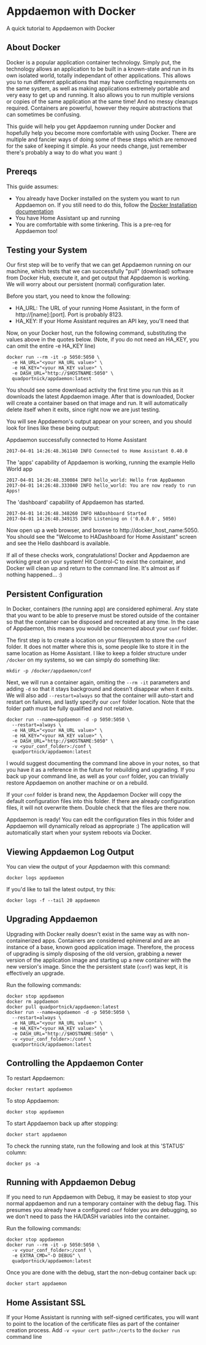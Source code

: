 # Appdaemon with Docker
A quick tutorial to Appdaemon with Docker

## About Docker
Docker is a popular application container technology. Simply put, the technology allows an application to be built in a known-state and run in its own isolated world, totally independant of other applications. This allows you to run different applications that may have conflicting requirements on the same system, as well as making applications extremely portable and very easy to get up and running. It also allows you to run multiple versions or copies of the same application at the same time! And no messy cleanups required. Containers are powerful, however they require abstractions that can sometimes be confusing. 

This guide will help you get Appdaemon running under Docker and hopefully help you become more comfortable with using Docker. There are multiple and fancier ways of doing some of these steps which are removed for the sake of keeping it simple. As your needs change, just remember there's probably a way to do what you want :)

## Prereqs
This guide assumes:
* You already have Docker installed on the system you want to run Appdaemon on. If you still need to do this, follow the [Docker Installation documentation](https://docs.docker.com/engine/installation/)
* You have Home Assistant up and running
* You are comfortable with some tinkering. This is a pre-req for Appdaemon too!

## Testing your System
Our first step will be to verify that we can get Appdaemon running on our machine, which tests that we can successfully "pull" (download) software from Docker Hub, execute it, and get output that Appdaemon is working. We will worry about our persistent (normal) configuration later.

Before you start, you need to know the following:
* HA_URL: The URL of your running Home Assistant, in the form of http://[name]:[port]. Port is probably 8123. 
* HA_KEY: If your Home Assistant requires an API key, you'll need that

Now, on your Docker host, run the following command, substituting the values above in the quotes below. (Note, if you do not need an HA_KEY, you can omit the entire -e HA_KEY line)
```
docker run --rm -it -p 5050:5050 \
  -e HA_URL="<your HA_URL value>" \
  -e HA_KEY="<your HA_KEY value>" \
  -e DASH_URL="http://$HOSTNAME:5050" \
  quadportnick/appdaemon:latest
```
You should see some download activity the first time you run this as it downloads the latest Appdaemon image. After that is downloaded, Docker will create a container based on that image and run. It will automatically delete itself when it exits, since right now we are just testing.

You will see Appdaemon's output appear on your screen, and you should look for lines like these being output:

Appdaemon successfully connected to Home Assistant
```
2017-04-01 14:26:48.361140 INFO Connected to Home Assistant 0.40.0
```

The 'apps' capability of Appdaemon is working, running the example Hello World app
```
2017-04-01 14:26:48.330084 INFO hello_world: Hello from AppDaemon
2017-04-01 14:26:48.333040 INFO hello_world: You are now ready to run Apps!
```

The 'dashboard' capability of Appdaemon has started. 
```
2017-04-01 14:26:48.348260 INFO HADashboard Started
2017-04-01 14:26:48.349135 INFO Listening on ('0.0.0.0', 5050)
```
Now open up a web browser, and browse to http://docker_host_name:5050. You should see the "Welcome to HADashboard for Home Assistant" screen and see the Hello dashboard is available.

If all of these checks work, congratulations! Docker and Appdaemon are working great on your system! Hit Control-C to exist the container, and Docker will clean up and return to the command line. It's almost as if nothing happened... :)


## Persistent Configuration
In Docker, containers (the running app) are considered ephimeral. Any state that you want to be able to preserve must be stored outside of the container so that the container can be disposed and recreated at any time. In the case of Appdaemon, this means you would be concerned about your `conf` folder.

The first step is to create a location on your filesystem to store the `conf` folder. It does not matter where this is, some people like to store it in the same location as Home Assistant. I like to keep a folder structure under `/docker` on my systems, so we can simply do something like:
```
mkdir -p /docker/appdaemon/conf
```

Next, we will run a container again, omiting the `--rm -it` parameters and adding `-d` so that it stays background and doesn't disappear when it exits. We will also add `--restart=always` so that the container will auto-start and restart on failures, and lastly specify our `conf` folder location. Note that the folder path must be fully qualified and not relative.

```
docker run --name=appdaemon -d -p 5050:5050 \
  --restart=always \
  -e HA_URL="<your HA_URL value>" \
  -e HA_KEY="<your HA_KEY value>" \
  -e DASH_URL="http://$HOSTNAME:5050" \
  -v <your_conf_folder>:/conf \ 
  quadportnick/appdaemon:latest
```

I would suggest documenting the command line above in your notes, so that you have it as a reference in the future for rebuilding and upgrading. If you back up your command line, as well as your `conf` folder, you can trivially restore Appdaemon on another machine or on a rebuild.

If your `conf` folder is brand new, the Appdaemon Docker will copy the default configuration files into this folder. If there are already configuration files, it will not overwrite them. Double check that the files are there now.

Appdaemon is ready! You can edit the configuration files in this folder and Appdaemon will dynamically reload as appropriate :) The application will automatically start when your system reboots via Docker.


## Viewing Appdaemon Log Output
You can view the output of your Appdaemon with this command:
```
docker logs appdaemon
```

If you'd like to tail the latest output, try this:
```
docker logs -f --tail 20 appdaemon
```

## Upgrading Appdaemon
Upgrading with Docker really doesn't exist in the same way as with non-containerized apps. Containers are considered ephimeral and are an instance of a base, known good application image. Therefore, the process of upgrading is simply disposing of the old version, grabbing a newer version of the application image and starting up a new container with the new version's image. Since the the persistent state (`conf`) was kept, it is effectively an upgrade.

Run the following commands:
```
docker stop appdaemon
docker rm appdaemon
docker pull quadportnick/appdaemon:latest
docker run --name=appdaemon -d -p 5050:5050 \
  --restart=always \
  -e HA_URL="<your HA_URL value>" \
  -e HA_KEY="<your HA_KEY value>" \
  -e DASH_URL="http://$HOSTNAME:5050" \
  -v <your_conf_folder>:/conf \ 
  quadportnick/appdaemon:latest
```

## Controlling the Appdaemon Conter
To restart Appdaemon:
```
docker restart appdaemon
```

To stop Appdaemon:
```
docker stop appdaemon
```

To start Appdaemon back up after stopping:
```
docker start appdaemon
```

To check the running state, run the following and look at this 'STATUS' column:
```
docker ps -a
```

## Running with Appdaemon Debug
If you need to run Appdaemon with Debug, it may be easiest to stop your normal appdaemon and run a temporary container with the debug flag. This presumes you already have a configured `conf` folder you are debugging, so we don't need to pass the HA/DASH variables into the container.

Run the following commands:
```
docker stop appdaemon
docker run --rm -it -p 5050:5050 \
  -v <your_conf_folder>:/conf \ 
  -e EXTRA_CMD="-D DEBUG" \
  quadportnick/appdaemon:latest
```

Once you are done with the debug, start the non-debug container back up:
```
docker start appdaemon
```

## Home Assistant SSL
If your Home Assistant is running with self-signed certificates, you will want to point to the location of the certificate files as part of the container creation process. Add `-v <your cert path>:/certs` to the `docker run` command line
